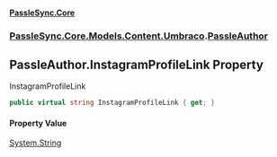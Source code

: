 #### [PassleSync.Core](index.md 'index')
### [PassleSync.Core.Models.Content.Umbraco](PassleSync.Core.Models.Content.Umbraco.md 'PassleSync.Core.Models.Content.Umbraco').[PassleAuthor](PassleSync.Core.Models.Content.Umbraco.PassleAuthor.md 'PassleSync.Core.Models.Content.Umbraco.PassleAuthor')

## PassleAuthor.InstagramProfileLink Property

InstagramProfileLink

```csharp
public virtual string InstagramProfileLink { get; }
```

#### Property Value
[System.String](https://docs.microsoft.com/en-us/dotnet/api/System.String 'System.String')